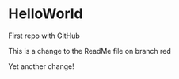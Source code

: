 # HelloWorld
First repo with GitHub

This is a change to the ReadMe file on branch red

Yet another change!
